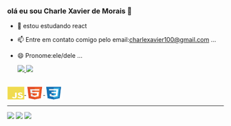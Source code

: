 ### olá eu sou Charle Xavier de Morais 👋

- 🌱 estou estudando react
- 📫 Entre em contato comigo pelo email:charlexavier100@gmail.com ...
- 😄 Pronome:ele/dele ...        

  <a href="https://github.com/charlexmorais">
  <img height="180em" src="https://github-readme-stats.vercel.app/api?username=charlexmorais&show_icons=true&theme=dracula&include_all_commits=true&count_private=true"/>
  <img height="180em" src="https://github-readme-stats.vercel.app/api/top-langs/?username=charlexmorais&layout=compact&langs_count=7&theme=dracula"/>

<div style="display: inline_block"><br>
  <img align="center" alt="charle-Js" height="30" width="40" src="https://raw.githubusercontent.com/devicons/devicon/master/icons/javascript/javascript-plain.svg">
  <img align="center" alt="charle-HTML" height="30" width="40" src="https://raw.githubusercontent.com/devicons/devicon/master/icons/html5/html5-original.svg">
  <img align="center" alt="charle-CSS" height="30" width="40" src="https://raw.githubusercontent.com/devicons/devicon/master/icons/css3/css3-original.svg">
  <div/>
  
  <hr/>
<div>
 
  <a href="https://instagram.com/charlexmoraisd" target="_blank"><img src="https://img.shields.io/badge/-Instagram-%23E4405F?style=for-the-badge&logo=instagram&logoColor=white" target="_blank"></a>
  <a href = "mailto:charlexavier100@gmail.com"><img src="https://img.shields.io/badge/-Gmail-%23333?style=for-the-badge&logo=gmail&logoColor=white" target="_blank"></a>
  <a href="https://linkedin.com/in/charlexavier-tca/" target="_blank"><img src="https://img.shields.io/badge/-LinkedIn-%230077B5?style=for-the-badge&logo=linkedin&logoColor=white" target="_blank"></a> 
 <div/>
